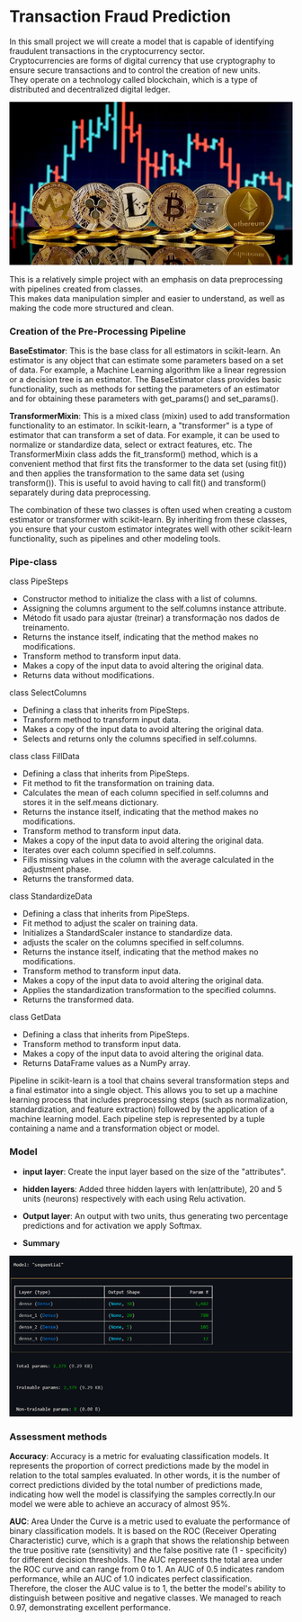 # **Transaction Fraud Prediction**

In this small project we will create a model that is capable of identifying fraudulent transactions in the cryptocurrency sector.<br>
Cryptocurrencies are forms of digital currency that use cryptography to ensure secure transactions and to control the creation of new units.<br>
They operate on a technology called blockchain, which is a type of distributed and decentralized digital ledger.<br>


<img src="image\criptcoin.jpeg" alt="criptocoin">

This is a relatively simple project with an emphasis on data preprocessing with pipelines created from classes. <br>
This makes data manipulation simpler and easier to understand, as well as making the code more structured and clean.


### Creation of the Pre-Processing Pipeline

**BaseEstimator**: This is the base class for all estimators in scikit-learn. An estimator is any object that can estimate some parameters based on a set of data. For example, a Machine Learning algorithm like a linear regression or a decision tree is an estimator. The BaseEstimator class provides basic functionality, such as methods for setting the parameters of an estimator and for obtaining these parameters with get_params() and set_params().

**TransformerMixin**: This is a mixed class (mixin) used to add transformation functionality to an estimator. In scikit-learn, a "transformer" is a type of estimator that can transform a set of data. For example, it can be used to normalize or standardize data, select or extract features, etc. The TransformerMixin class adds the fit_transform() method, which is a convenient method that first fits the transformer to the data set (using fit()) and then applies the transformation to the same data set (using transform()). This is useful to avoid having to call fit() and transform() separately during data preprocessing.

The combination of these two classes is often used when creating a custom estimator or transformer with scikit-learn. By inheriting from these classes, you ensure that your custom estimator integrates well with other scikit-learn functionality, such as pipelines and other modeling tools.


### Pipe-class
class PipeSteps
- Constructor method to initialize the class with a list of columns.
- Assigning the columns argument to the self.columns instance attribute.
- Método fit usado para ajustar (treinar) a transformação nos dados de treinamento.
- Returns the instance itself, indicating that the method makes no modifications.
- Transform method to transform input data.
- Makes a copy of the input data to avoid altering the original data.
- Returns data without modifications.

class SelectColumns
- Defining a class that inherits from PipeSteps.
- Transform method to transform input data.
- Makes a copy of the input data to avoid altering the original data.
- Selects and returns only the columns specified in self.columns.

class class FillData
- Defining a class that inherits from PipeSteps.
- Fit method to fit the transformation on training data.
- Calculates the mean of each column specified in self.columns and stores it in the self.means dictionary.
- Returns the instance itself, indicating that the method makes no modifications.
- Transform method to transform input data.
- Makes a copy of the input data to avoid altering the original data.
- Iterates over each column specified in self.columns.
- Fills missing values ​​in the column with the average calculated in the adjustment phase.
- Returns the transformed data.

class StandardizeData
- Defining a class that inherits from PipeSteps.
- Fit method to adjust the scaler on training data.
- Initializes a StandardScaler instance to standardize data.
- adjusts the scaler on the columns specified in self.columns.
- Returns the instance itself, indicating that the method makes no modifications.
- Transform method to transform input data.
- Makes a copy of the input data to avoid altering the original data.
- Applies the standardization transformation to the specified columns.
- Returns the transformed data.

class GetData
- Defining a class that inherits from PipeSteps.
- Transform method to transform input data.
- Makes a copy of the input data to avoid altering the original data.
- Returns DataFrame values ​​as a NumPy array.

Pipeline in scikit-learn is a tool that chains several transformation steps and a final estimator into a single object. This allows you to set up a machine learning process that includes preprocessing steps (such as normalization, standardization, and feature extraction) followed by the application of a machine learning model. Each pipeline step is represented by a tuple containing a name and a transformation object or model.

### Model
- **input layer**: Create the input layer based on the size of the "attributes".
- **hidden layers**: Added three hidden layers with len(attribute), 20 and 5 units (neurons) respectively with each using Relu activation.
- **Output layer**: An output with two units, thus generating two percentage predictions and for activation we apply Softmax.

- **Summary**    
<img src="image\summary.png" alt="criptocoin">


### Assessment methods
**Accuracy**: Accuracy is a metric for evaluating classification models. It represents the proportion of correct predictions made by the model in relation to the total samples evaluated. In other words, it is the number of correct predictions divided by the total number of predictions made, indicating how well the model is classifying the samples correctly.In our model we were able to achieve an accuracy of almost 95%.

**AUC**: Area Under the Curve is a metric used to evaluate the performance of binary classification models. It is based on the ROC (Receiver Operating Characteristic) curve, which is a graph that shows the relationship between the true positive rate (sensitivity) and the false positive rate (1 - specificity) for different decision thresholds. The AUC represents the total area under the ROC curve and can range from 0 to 1. An AUC of 0.5 indicates random performance, while an AUC of 1.0 indicates perfect classification. Therefore, the closer the AUC value is to 1, the better the model's ability to distinguish between positive and negative classes. We managed to reach 0.97, demonstrating excellent performance.